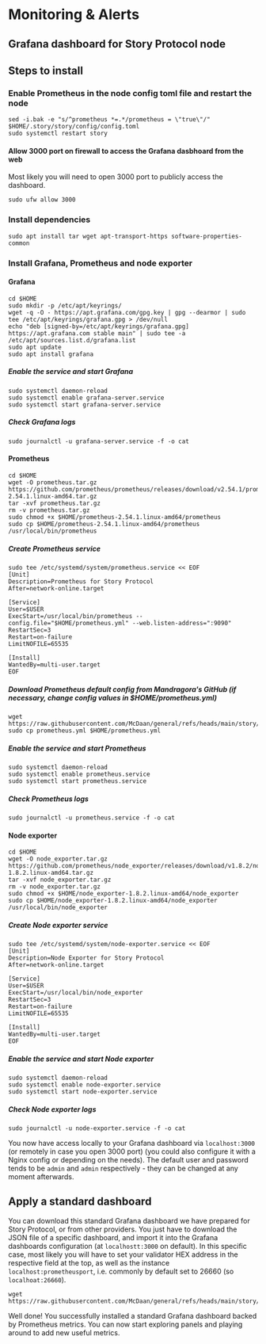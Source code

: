 # Monitoring & Alerts


## Grafana dashboard for Story Protocol node

## Steps to install

### Enable Prometheus in the node config toml file and restart the node
```
sed -i.bak -e "s/^prometheus *=.*/prometheus = \"true\"/" $HOME/.story/story/config/config.toml
sudo systemctl restart story
```

#### Allow 3000 port on firewall to access the Grafana dasbhoard from the web
Most likely you will need to open 3000 port to publicly access the dashboard.
```
sudo ufw allow 3000
```

### Install dependencies

```
sudo apt install tar wget apt-transport-https software-properties-common
```

### Install Grafana, Prometheus and node exporter
#### Grafana
```
cd $HOME
sudo mkdir -p /etc/apt/keyrings/
wget -q -O - https://apt.grafana.com/gpg.key | gpg --dearmor | sudo tee /etc/apt/keyrings/grafana.gpg > /dev/null
echo "deb [signed-by=/etc/apt/keyrings/grafana.gpg] https://apt.grafana.com stable main" | sudo tee -a /etc/apt/sources.list.d/grafana.list
sudo apt update
sudo apt install grafana
```
##### Enable the service and start Grafana
```
sudo systemctl daemon-reload
sudo systemctl enable grafana-server.service
sudo systemctl start grafana-server.service
```
##### Check Grafana logs
```
sudo journalctl -u grafana-server.service -f -o cat
```

#### Prometheus

```
cd $HOME
wget -O prometheus.tar.gz https://github.com/prometheus/prometheus/releases/download/v2.54.1/prometheus-2.54.1.linux-amd64.tar.gz
tar -xvf prometheus.tar.gz
rm -v prometheus.tar.gz
sudo chmod +x $HOME/prometheus-2.54.1.linux-amd64/prometheus
sudo cp $HOME/prometheus-2.54.1.linux-amd64/prometheus /usr/local/bin/prometheus
```
##### Create Prometheus service
```
sudo tee /etc/systemd/system/prometheus.service << EOF
[Unit]
Description=Prometheus for Story Protocol
After=network-online.target

[Service]
User=$USER
ExecStart=/usr/local/bin/prometheus --config.file="$HOME/prometheus.yml" --web.listen-address=":9090"
RestartSec=3
Restart=on-failure
LimitNOFILE=65535

[Install]
WantedBy=multi-user.target
EOF
```
##### Download Prometheus default config from Mandragora's GitHub (if necessary, change config values in $HOME/prometheus.yml)
```
wget https://raw.githubusercontent.com/McDaan/general/refs/heads/main/story/grafana/prometheus.yml
sudo cp prometheus.yml $HOME/prometheus.yml
```

##### Enable the service and start Prometheus
```
sudo systemctl daemon-reload
sudo systemctl enable prometheus.service
sudo systemctl start prometheus.service
```
##### Check Prometheus logs
```
sudo journalctl -u prometheus.service -f -o cat
```

#### Node exporter
```
cd $HOME
wget -O node_exporter.tar.gz https://github.com/prometheus/node_exporter/releases/download/v1.8.2/node_exporter-1.8.2.linux-amd64.tar.gz
tar -xvf node_exporter.tar.gz
rm -v node_exporter.tar.gz
sudo chmod +x $HOME/node_exporter-1.8.2.linux-amd64/node_exporter
sudo cp $HOME/node_exporter-1.8.2.linux-amd64/node_exporter /usr/local/bin/node_exporter
```
##### Create Node exporter service
```
sudo tee /etc/systemd/system/node-exporter.service << EOF
[Unit]
Description=Node Exporter for Story Protocol
After=network-online.target

[Service]
User=$USER
ExecStart=/usr/local/bin/node_exporter
RestartSec=3
Restart=on-failure
LimitNOFILE=65535

[Install]
WantedBy=multi-user.target
EOF
```
##### Enable the service and start Node exporter
```
sudo systemctl daemon-reload
sudo systemctl enable node-exporter.service
sudo systemctl start node-exporter.service
```
##### Check Node exporter logs
```
sudo journalctl -u node-exporter.service -f -o cat
```

You now have access locally to your Grafana dashboard via `localhost:3000` (or remotely in case you open 3000 port) (you could also configure it with a Nginx config or depending on the needs). The default user and password tends to be `admin` and `admin` respectively - they can be changed at any moment afterwards.
## Apply a standard dashboard

You can download this standard Grafana dashboard we have prepared for Story Protocol, or from other providers. You just have to download the JSON file of a specific dashboard, and import it into the Grafana dashboards configuration (at `localhostt:3000` on default). In this specific case, most likely you will have to set your validator HEX address in the respective field at the top, as well as the instance `localhost:prometheusport`, i.e. commonly by default set to 26660 (so `localhoat:26660`).

```
wget https://raw.githubusercontent.com/McDaan/general/refs/heads/main/story/grafana/mandashboard.json
```


Well done! You successfully installed a standard Grafana dashboard backed by Prometheus metrics. You can now start exploring panels and playing around to add new useful metrics.
